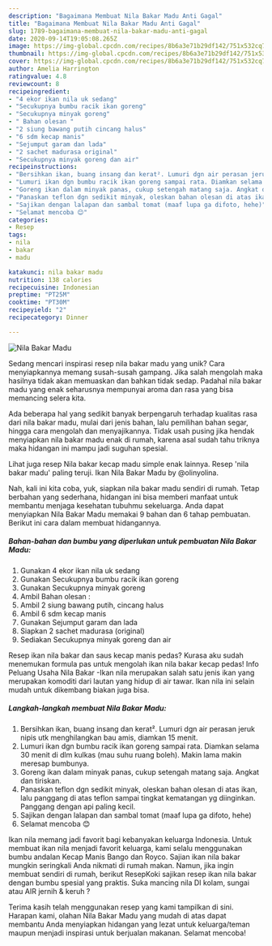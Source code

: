 ```yaml
---
description: "Bagaimana Membuat Nila Bakar Madu Anti Gagal"
title: "Bagaimana Membuat Nila Bakar Madu Anti Gagal"
slug: 1789-bagaimana-membuat-nila-bakar-madu-anti-gagal
date: 2020-09-14T19:05:08.265Z
image: https://img-global.cpcdn.com/recipes/8b6a3e71b29df142/751x532cq70/nila-bakar-madu-foto-resep-utama.jpg
thumbnail: https://img-global.cpcdn.com/recipes/8b6a3e71b29df142/751x532cq70/nila-bakar-madu-foto-resep-utama.jpg
cover: https://img-global.cpcdn.com/recipes/8b6a3e71b29df142/751x532cq70/nila-bakar-madu-foto-resep-utama.jpg
author: Amelia Harrington
ratingvalue: 4.8
reviewcount: 8
recipeingredient:
- "4 ekor ikan nila uk sedang"
- "Secukupnya bumbu racik ikan goreng"
- "Secukupnya minyak goreng"
- " Bahan olesan "
- "2 siung bawang putih cincang halus"
- "6 sdm kecap manis"
- "Sejumput garam dan lada"
- "2 sachet madurasa original"
- "Secukupnya minyak goreng dan air"
recipeinstructions:
- "Bersihkan ikan, buang insang dan kerat². Lumuri dgn air perasan jeruk nipis utk menghilangkan bau amis, diamkan 15 menit."
- "Lumuri ikan dgn bumbu racik ikan goreng sampai rata. Diamkan selama 30 menit di dlm kulkas (mau suhu ruang boleh). Makin lama makin meresap bumbunya."
- "Goreng ikan dalam minyak panas, cukup setengah matang saja. Angkat dan tiriskan."
- "Panaskan teflon dgn sedikit minyak, oleskan bahan olesan di atas ikan, lalu panggang di atas teflon sampai tingkat kematangan yg diinginkan. Panggang dengan api paling kecil."
- "Sajikan dengan lalapan dan sambal tomat (maaf lupa ga difoto, hehe)"
- "Selamat mencoba 😊"
categories:
- Resep
tags:
- nila
- bakar
- madu

katakunci: nila bakar madu 
nutrition: 138 calories
recipecuisine: Indonesian
preptime: "PT25M"
cooktime: "PT30M"
recipeyield: "2"
recipecategory: Dinner

---
```



![Nila Bakar Madu](https://img-global.cpcdn.com/recipes/8b6a3e71b29df142/751x532cq70/nila-bakar-madu-foto-resep-utama.jpg)

Sedang mencari inspirasi resep nila bakar madu yang unik? Cara menyiapkannya memang susah-susah gampang. Jika salah mengolah maka hasilnya tidak akan memuaskan dan bahkan tidak sedap. Padahal nila bakar madu yang enak seharusnya mempunyai aroma dan rasa yang bisa memancing selera kita.

Ada beberapa hal yang sedikit banyak berpengaruh terhadap kualitas rasa dari nila bakar madu, mulai dari jenis bahan, lalu pemilihan bahan segar, hingga cara mengolah dan menyajikannya. Tidak usah pusing jika hendak menyiapkan nila bakar madu enak di rumah, karena asal sudah tahu triknya maka hidangan ini mampu jadi suguhan spesial.

Lihat juga resep Nila bakar kecap madu simple enak lainnya. Resep &#39;nila bakar madu&#39; paling teruji. Ikan Nila Bakar Madu by @olinyolina.


Nah, kali ini kita coba, yuk, siapkan nila bakar madu sendiri di rumah. Tetap berbahan yang sederhana, hidangan ini bisa memberi manfaat untuk membantu menjaga kesehatan tubuhmu sekeluarga. Anda dapat menyiapkan Nila Bakar Madu memakai 9 bahan dan 6 tahap pembuatan. Berikut ini cara dalam membuat hidangannya.

<!--inarticleads1-->

##### Bahan-bahan dan bumbu yang diperlukan untuk pembuatan Nila Bakar Madu:

1. Gunakan 4 ekor ikan nila uk sedang
1. Gunakan Secukupnya bumbu racik ikan goreng
1. Gunakan Secukupnya minyak goreng
1. Ambil  Bahan olesan :
1. Ambil 2 siung bawang putih, cincang halus
1. Ambil 6 sdm kecap manis
1. Gunakan Sejumput garam dan lada
1. Siapkan 2 sachet madurasa (original)
1. Sediakan Secukupnya minyak goreng dan air


Resep ikan nila bakar dan saus kecap manis pedas? Kurasa aku sudah menemukan formula pas untuk mengolah ikan nila bakar kecap pedas! Info Peluang Usaha Nila Bakar -Ikan nila merupakan salah satu jenis ikan yang merupakan komoditi dari lautan yang hidup di air tawar. Ikan nila ini selain mudah untuk dikembang biakan juga bisa. 

<!--inarticleads2-->

##### Langkah-langkah membuat Nila Bakar Madu:

1. Bersihkan ikan, buang insang dan kerat². Lumuri dgn air perasan jeruk nipis utk menghilangkan bau amis, diamkan 15 menit.
1. Lumuri ikan dgn bumbu racik ikan goreng sampai rata. Diamkan selama 30 menit di dlm kulkas (mau suhu ruang boleh). Makin lama makin meresap bumbunya.
1. Goreng ikan dalam minyak panas, cukup setengah matang saja. Angkat dan tiriskan.
1. Panaskan teflon dgn sedikit minyak, oleskan bahan olesan di atas ikan, lalu panggang di atas teflon sampai tingkat kematangan yg diinginkan. Panggang dengan api paling kecil.
1. Sajikan dengan lalapan dan sambal tomat (maaf lupa ga difoto, hehe)
1. Selamat mencoba 😊


Ikan nila memang jadi favorit bagi kebanyakan keluarga Indonesia. Untuk membuat ikan nila menjadi favorit keluarga, kami selalu menggunakan bumbu andalan Kecap Manis Bango dan Royco. Sajian ikan nila bakar mungkin seringkali Anda nikmati di rumah makan. Namun, jika ingin membuat sendiri di rumah, berikut ResepKoki sajikan resep ikan nila bakar dengan bumbu spesial yang praktis. Suka mancing nila DI kolam, sungai atau AIR jernih &amp; keruh ? 

Terima kasih telah menggunakan resep yang kami tampilkan di sini. Harapan kami, olahan Nila Bakar Madu yang mudah di atas dapat membantu Anda menyiapkan hidangan yang lezat untuk keluarga/teman maupun menjadi inspirasi untuk berjualan makanan. Selamat mencoba!
